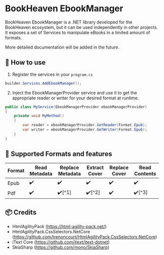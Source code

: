 # BookHeaven EbookManager
BookHeaven EbookManager is a .NET library developed for the BookHeaven ecosystem, but it can be used independently in other projects.<br/>
It exposes a set of Services to manipulate eBooks in a limited amount of formats.<br/>

More detailed documentation will be added in the future.

## :rocket: How to use
1. Register the services in your <code>program.cs</code>
```csharp
builder.Services.AddEbookManager();
```
2. Inject the EbookManagerProvider service and use it to get the appropriate reader or writer for your desired format at runtime.
```csharp
public class MyService(EbookManagerProvider ebookManagerProvider)
{
    private void MyMethod() 
    {
        var reader = ebookManagerProvider.GetReader(Format.Epub);
        var writer = ebookManagerProvider.GetWriter(Format.Epub);
    }
}
```

## :book: Supported Formats and features

<table>
    <thead>
        <tr>
            <th>Format</th>
            <th>Read Metadata</th>
            <th>Replace Metadata</th>
            <th>Extract Cover</th>
            <th>Replace Cover</th>
            <th>Read Contents</th>
        </tr>
    </thead>
    <tbody>
        <tr>
            <td>Epub</td>
            <td>✔️</td>
            <td>✔️</td>
            <td>✔️</td>
            <td>✔️</td>
            <td>✔️</td>
        </tr>
        <tr>
            <td>Pdf</td>
            <td>✔️</td>
            <td>✔️[^1]</td>
            <td>✔️[^2]</td>
            <td>✔️</td>
            <td>✔️[^3]</td>
        </tr>
    </tbody>
</table>

[^1]: Metadata in PDF files is limited to title and author, and most of the time they are empty.
[^2]: The cover is extracted from the first image of the first page of the PDF, so it will fail if there isn't any images there.
[^3]: Text extraction is very basic and may not work properly with complex layouts. It works best with image based PDFs like comics and mangas.

## :package: Credits
- HtmlAgilityPack (https://html-agility-pack.net/)
- HtmlAgilityPack.CssSelectors.NetCore (https://github.com/trenoncourt/HtmlAgilityPack.CssSelectors.NetCore)
- iText Core (https://github.com/itext/itext-dotnet)
- SkiaSharp (https://github.com/mono/SkiaSharp)